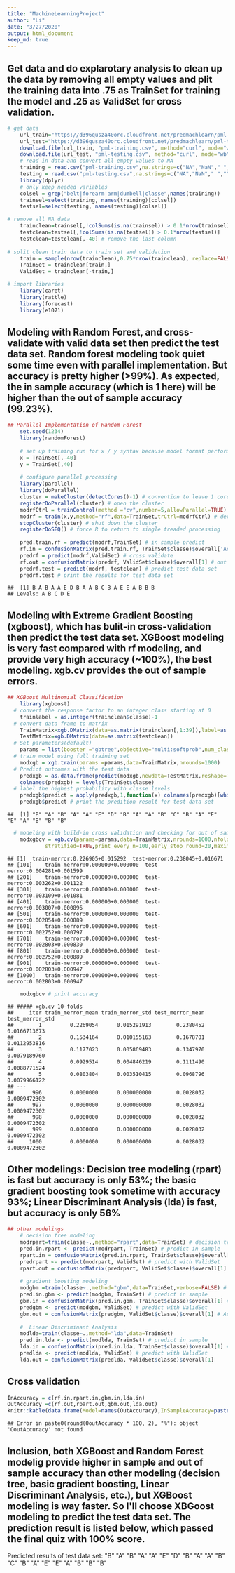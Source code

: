 ```yaml
---
title: "MachineLearningProject"
author: "Li"
date: "3/27/2020"
output: html_document
keep_md: true
---
```

## Get data and do explarotary analysis to clean up the data by removing all empty values and plit the training data into .75 as TrainSet for training the model and .25 as ValidSet for cross validation.

```r
# get data
    url_train="https://d396qusza40orc.cloudfront.net/predmachlearn/pml-training.csv"
    url_test="https://d396qusza40orc.cloudfront.net/predmachlearn/pml-testing.csv"
    download.file(url_train, "pml-training.csv", method="curl", mode="wb")
    download.file(url_test, "pml-testing.csv", method="curl", mode="wb")
    # read in data and convert all empty values to NA
    training = read.csv("pml-training.csv",na.strings=c("NA","NaN"," ",""))
    testing = read.csv("pml-testing.csv",na.strings=c("NA","NaN"," ",""))
    library(dplyr)
    # only keep needed variables
    colsel = grep("belt|forearm|arm|dumbell|classe",names(training))
    trainsel=select(training, names(training)[colsel])
    testsel=select(testing, names(testing)[colsel])

# remove all NA data   
    trainclean=trainsel[,!colSums(is.na(trainsel)) > 0.1*nrow(trainsel)] 
    testclean=testsel[,!colSums(is.na(testsel)) > 0.1*nrow(testsel)]
    testclean=testclean[,-40] # remove the last column
    
# split clean train data to train set and validation
    train = sample(nrow(trainclean),0.75*nrow(trainclean), replace=FALSE)
    TrainSet = trainclean[train,]
    ValidSet = trainclean[-train,]

# import libraries
    library(caret)
    library(rattle)
    library(forecast)
    library(e1071)
```

## Modeling with Random Forest, and cross-validate with valid data set then predict the test data set. Random forest modeling took quiet some time even with parallel implementation. But accuracy is pretty higher (>99%). As expected, the in sample accuracy (which is 1 here) will be higher than the out of sample accuracy (99.23%).

```r
## Parallel Implementation of Random Forest
    set.seed(1234)    
    library(randomForest)
    
    # set up training run for x / y syntax because model format performs poorly
    x = TrainSet[,-40]
    y = TrainSet[,40]
    
    # configure parallel processing
    library(parallel)
    library(doParallel)
    cluster = makeCluster(detectCores()-1) # convention to leave 1 core for OS
    registerDoParallel(cluster) # open the cluster
    modrfCtrl = trainControl(method ="cv",number=5,allowParallel=TRUE) # Configure trainControl object
    modrf = train(x,y,method="rf",data=TrainSet,trCtrl=modrfCtrl) # develop training model
    stopCluster(cluster) # shut down the cluster
    registerDoSEQ() # force R to return to single treaded processing
    
    pred.train.rf = predict(modrf,TrainSet) # in sample predict
    rf.in = confusionMatrix(pred.train.rf, TrainSet$classe)$overall['Accuracy'] # in sample accuracy
    predrf = predict(modrf,ValidSet) # cross validate      
    rf.out = confusionMatrix(predrf, ValidSet$classe)$overall[1] # out of sample accuracy
    predrf.test = predict(modrf, testclean) # predict test data set 
    predrf.test # print the results for test data set
```

```
##  [1] B A B A A E D B A A B C B A E E A B B B
## Levels: A B C D E
```

## Modeling with Extreme Gradient Boosting (xgboost), which has bulit-in cross-validation then predict the test data set. XGBoost modeling is very fast compared with rf modeling, and provide very high accuracy (~100%), the best modeling. xgb.cv provides the out of sample errors.

```r
## XGBoost Multinomial Classification
    library(xgboost)
  # convert the response factor to an integer class starting at 0
    trainlabel = as.integer(trainclean$classe)-1
  # convert data frame to matrix
    TrainMatrix=xgb.DMatrix(data=as.matrix(trainclean[,1:39]),label=as.matrix(trainlabel))
    TestMatrix=xgb.DMatrix(data=as.matrix(testclean))
  # Set parameters(default)
    params = list(booster ="gbtree",objective="multi:softprob",num_class=5,eval_metric="merror")
  # train model using full training set
    modxgb = xgb.train(params =params,data=TrainMatrix,nrounds=1000)
  # Predict outcomes with the test data
    predxgb = as.data.frame(predict(modxgb,newdata=TestMatrix,reshape=T))
    colnames(predxgb) = levels(TrainSet$classe)
  # label the highest probability with classe levels
    predxgb$predict = apply(predxgb,1,function(x) colnames(predxgb)[which.max(x)])
    predxgb$predict # print the predition result for test data set
```

```
##  [1] "B" "A" "B" "A" "A" "E" "D" "B" "A" "A" "B" "C" "B" "A" "E" "E" "A" "B" "B" "B"
```

```r
  # modeling with build-in cross validation and checking for out of sample error
    modxgbcv = xgb.cv(params=params,data=TrainMatrix,nrounds=1000,nfold=10,showsd=TRUE,
            stratified=TRUE,print_every_n=100,early_stop_round=20,maximize=FALSE,prediction=TRUE)
```

```
## [1]	train-merror:0.226905+0.015292	test-merror:0.238045+0.016671 
## [101]	train-merror:0.000000+0.000000	test-merror:0.004281+0.001599 
## [201]	train-merror:0.000000+0.000000	test-merror:0.003262+0.001122 
## [301]	train-merror:0.000000+0.000000	test-merror:0.003109+0.001081 
## [401]	train-merror:0.000000+0.000000	test-merror:0.003007+0.000896 
## [501]	train-merror:0.000000+0.000000	test-merror:0.002854+0.000889 
## [601]	train-merror:0.000000+0.000000	test-merror:0.002752+0.000797 
## [701]	train-merror:0.000000+0.000000	test-merror:0.002803+0.000830 
## [801]	train-merror:0.000000+0.000000	test-merror:0.002752+0.000889 
## [901]	train-merror:0.000000+0.000000	test-merror:0.002803+0.000947 
## [1000]	train-merror:0.000000+0.000000	test-merror:0.002803+0.000947
```

```r
    modxgbcv # print accuracy
```

```
## ##### xgb.cv 10-folds
##     iter train_merror_mean train_merror_std test_merror_mean test_merror_std
##        1         0.2269054      0.015291913        0.2380452    0.0166713673
##        2         0.1534164      0.010155163        0.1678701    0.0112953816
##        3         0.1177023      0.005869483        0.1347970    0.0079189760
##        4         0.0929514      0.004846219        0.1111490    0.0088771524
##        5         0.0803804      0.003510415        0.0968796    0.0079966122
## ---                                                                         
##      996         0.0000000      0.000000000        0.0028032    0.0009472302
##      997         0.0000000      0.000000000        0.0028032    0.0009472302
##      998         0.0000000      0.000000000        0.0028032    0.0009472302
##      999         0.0000000      0.000000000        0.0028032    0.0009472302
##     1000         0.0000000      0.000000000        0.0028032    0.0009472302
```

## Other modelings: Decision tree modeling (rpart) is fast but accuracy is only 53%; the basic gradient boosting took sometime with accuracy 93%; Linear Discriminant Analysis (lda) is fast, but accuracy is only 56%


```r
## other modelings
    # decision tree modeling
    modrpart=train(classe~.,method="rpart",data=TrainSet) # decision tree
    pred.in.rpart <- predict(modrpart, TrainSet) # predict in sample
    rpart.in = confusionMatrix(pred.in.rpart, TrainSet$classe)$overall[1] # in sample accuracy
    predrpart <- predict(modrpart, ValidSet) # predict with ValidSet
    rpart.out = confusionMatrix(predrpart, ValidSet$classe)$overall[1] # Accuracy check
    
    # gradient boosting modeling
    modgbm =train(classe~.,method="gbm",data=TrainSet,verbose=FALSE) # gradient boosting
    pred.in.gbm <- predict(modgbm, TrainSet) # predict in sample
    gbm.in = confusionMatrix(pred.in.gbm, TrainSet$classe)$overall[1] # in sample accuracy
    predgbm <- predict(modgbm, ValidSet) # predict with ValidSet 
    gbm.out = confusionMatrix(predgbm, ValidSet$classe)$overall[1] # Accuracy check
    
    #  Linear Discriminant Analysis
    modlda=train(classe~.,method="lda",data=TrainSet) 
    pred.in.lda <- predict(modlda, TrainSet) # predict in sample
    lda.in = confusionMatrix(pred.in.lda, TrainSet$classe)$overall[1] # in sample accuracy
    predlda <- predict(modlda, ValidSet) # predict with ValidSet
    lda.out = confusionMatrix(predlda, ValidSet$classe)$overall[1]
```

## Cross validation

```r
InAccuracy = c(rf.in,rpart.in,gbm.in,lda.in)
OutAccuracy =c(rf.out,rpart.out,gbm.out,lda.out)
knitr::kable(data.frame(Model=names(OutAccuracy),InSampleAccuracy=paste0(round(InAccuracy*100,2),"%"),OutofSampleAccuracy=paste0(round(OoutAccuracy*100,2),"%"), OutofSampleError=paste0(round((1-OutAccuracy)*100,2),"%")))
```

```
## Error in paste0(round(OoutAccuracy * 100, 2), "%"): object 'OoutAccuracy' not found
```

## Inclusion, both XGBoost and Random Forest modelig provide higher in sample and out of sample accuracy than other modeling (decision tree, basic gradient boosting, Linear Discriminant Analysis, etc.), but XGBoost modeling is way faster. So I'll choose XBGoost modeling to predict the test data set. The prediction result is listed below, which passed the final quiz with 100% score.
Predicted results of test data set:
"B" "A" "B" "A" "A" "E" "D" "B" "A" "A" "B" "C" "B" "A" "E" "E" "A" "B" "B" "B"
